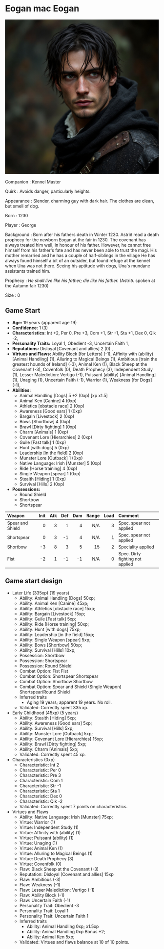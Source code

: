 # Eogan mac Eogan

![Eogan mac Eogan](../images/eogan.jpeg)

Companion
: Kennel Master

Quirk
: Avoids danger, particularly heights.

Appearance
: Slender, charming guy with dark hair. The clothes are clean, but smell of dog.

Born
: 1230

Player
: George

Background
: Born after his fathers death in Winter 1230. Astrið read a death prophecy for the newborn Eogan at the fair in 1230.  The covenant has always treated him well, in honour of his father. However, he cannot free himself from his father's fate and has never been able to trust the magi. His mother remarried and he has a couple of half-siblings in the village He has always found himself a bit of an outsider, but found refuge at the kennel when Una was not there. Seeing his aptitude with dogs, Una's mundane assistants trained him.

Prophecy
: *He shall live like his father; die like his father.*  (Astrið. spoken at the Autumn fair 1230)

Size
: 0

## Game Start

+ **Age:** 19 years (apparent age 19)
+ **Confidence**: 1 (3)
+ **Characteristics:** 
Int +2, 
Per 0, 
Pre +3, 
Com +1, 
Str -1, 
Sta +1, 
Dex 0, 
Qik -2, 
+ **Personality Traits:** 
Loyal 1, 
Obedient -3, 
Uncertain Faith 1, 
+ **Reputations:** 
Disloyal [Covenant and allies] 2 (0) , 
+ **Virtues and Flaws:** 
Ability Block [for Letters] (-1), 
Affinity with (ability) [Animal Handling] (1), 
Alluring to Magical Beings (1), 
Ambitious [train the greatest hounds of Ireland] (-3), 
Animal Ken (1), 
Black Sheep at the Covenant (-3), 
Covenfolk (0), 
Death Prophecy (3), 
Independent Study (1), 
Lesser Malediction: Vertigo (-1), 
Puissant (ability) [Animal Handling] (1), 
Unaging (1), 
Uncertain Faith (-1), 
Warrior (1), 
Weakness [for Dogs] (-1), 
+ **Abilities:**
    + Animal Handling [Dogs] 5 +2 (0xp) [xp x1.5]
    + Animal Ken [Canine] 4 (0xp)
    + Athletics [obstacle race] 2 (0xp)
    + Awareness [Good ears] 1 (0xp)
    + Bargain [Livestock] 2 (0xp)
    + Bows [Shortbow] 4 (0xp)
    + Brawl [Dirty fighting] 1 (0xp)
    + Charm [Animals] 1 (0xp)
    + Covenant Lore [Hierarchies] 2 (0xp)
    + Guile [Fast talk] 1 (0xp)
    + Hunt [with dogs] 5 (0xp)
    + Leadership [in the field] 2 (0xp)
    + Munster Lore [Outback] 1 (0xp)
    + Native Language: Irish [Munster] 5 (0xp)
    + Ride [Horse training] 4 (0xp)
    + Single Weapon [spear] 1 (0xp)
    + Stealth [Hiding] 1 (0xp)
    + Survival [Hills] 2 (0xp)
+ **Possessions:**
    + Round Shield
    + Shortbow
    + Shortspear

| Weapon | Init | Atk | Def | Dam | Range | Load | Comment |
|  :- |  -: |  -: |  -: |  -: |  -: |  -: | :- |
| Spear and Shield | 0 | 3 | 1 | 4 | N/A | 3 | Spec. spear not applied |
| Shortspear | 0 | 3 | -1 | 4 | N/A | 1 | Spec. spear not applied |
| Shortbow | -3 | 8 | 3 | 5 | 15 | 2 | Speciality applied |
| Fist | -2 | 1 | -1 | -1 | N/A | 0 | Spec. Dirty fighting not applied |

## Game start design

+ Later Life (335xp) (19 years)
    + Ability: Animal Handling [Dogs] 50xp; 
    + Ability: Animal Ken [Canine] 45xp; 
    + Ability: Athletics [obstacle race] 15xp; 
    + Ability: Bargain [Livestock] 15xp; 
    + Ability: Guile [Fast talk] 5xp; 
    + Ability: Ride [Horse training] 50xp; 
    + Ability: Hunt [with dogs] 75xp; 
    + Ability: Leadership [in the field] 15xp; 
    + Ability: Single Weapon [spear] 5xp; 
    + Ability: Bows [Shortbow] 50xp; 
    + Ability: Survival [Hills] 10xp; 
    + Possession: Shortbow
    + Possession: Shortspear
    + Possession: Round Shield
    + Combat Option: Fist Fist
    + Combat Option: Shortspear Shortspear
    + Combat Option: Shortbow Shortbow
    + Combat Option: Spear and Shield (Single Weapon) Shortspear/Round Shield
    + Inferred traits
        + Aging 19 years; apparent 19 years. No roll. 
    + Validated: Correctly spent 335 xp.
+ Early Childhood (45xp) (5 years)
    + Ability: Stealth [Hiding] 5xp; 
    + Ability: Awareness [Good ears] 5xp; 
    + Ability: Survival [Hills] 5xp; 
    + Ability: Munster Lore [Outback] 5xp; 
    + Ability: Covenant Lore [Hierarchies] 15xp; 
    + Ability: Brawl [Dirty fighting] 5xp; 
    + Ability: Charm [Animals] 5xp; 
    + Validated: Correctly spent 45 xp.
+ Characteristics (0xp)
    + Characteristic: Int 2
    + Characteristic: Per 0
    + Characteristic: Pre 3
    + Characteristic: Com 1
    + Characteristic: Str -1
    + Characteristic: Sta 1
    + Characteristic: Dex 0
    + Characteristic: Qik -2
    + Validated: Correctly spent 7 points on characteristics.
+ Virtues and Flaws
    + Ability: Native Language: Irish [Munster] 75xp; 
    + Virtue: Warrior (1)
    + Virtue: Independent Study (1)
    + Virtue: Affinity with (ability) (1)
    + Virtue: Puissant (ability) (1)
    + Virtue: Unaging (1)
    + Virtue: Animal Ken (1)
    + Virtue: Alluring to Magical Beings (1)
    + Virtue: Death Prophecy (3)
    + Virtue: Covenfolk (0)
    + Flaw: Black Sheep at the Covenant (-3)
    + Reputation: Disloyal [Covenant and allies] 15xp
    + Flaw: Ambitious (-3)
    + Flaw: Weakness (-1)
    + Flaw: Lesser Malediction: Vertigo (-1)
    + Flaw: Ability Block (-1)
    + Flaw: Uncertain Faith (-1)
    + Personality Trait: Obedient -3
    + Personality Trait: Loyal 1
    + Personality Trait: Uncertain Faith 1
    + Inferred traits
        + Ability: Animal Handling 0xp;  x1.5xp
        + Ability: Animal Handling 0xp Bonus +2; 
        + Ability: Animal Ken 5xp; 
    + Validated: Virtues and flaws balance at 10 of 10 points.

